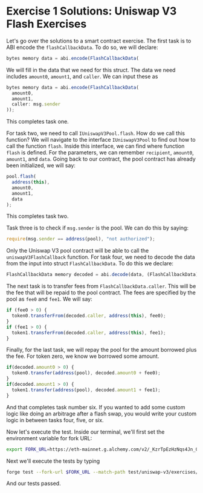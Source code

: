 # Exercise 1 Solutions: Uniswap V3 Flash Exercises
Let's go over the solutions to a smart contract exercise. The first task is to ABI encode the `flashCallbackData`. To do so, we will declare:

```javascript
bytes memory data = abi.encode(FlashCallbackData(
```

We will fill in the data that we need for this struct. The data we need includes `amount0`, `amount1`, and `caller`. We can input these as

```javascript
bytes memory data = abi.encode(FlashCallbackData(
  amount0,
  amount1,
  caller: msg.sender
));
```

This completes task one.

For task two, we need to call `IUniswapV3Pool.flash`. How do we call this function? We will navigate to the interface `IUniswapV3Pool` to find out how to call the function `flash`. Inside this interface, we can find where function `flash` is defined. For the parameters, we can remember `recipient`, `amount0`, `amount1`, and `data`. Going back to our contract, the pool contract has already been initialized, we will say:

```javascript
pool.flash(
  address(this),
  amount0,
  amount1,
  data
);
```

This completes task two.

Task three is to check if `msg.sender` is the pool. We can do this by saying:

```javascript
require(msg.sender == address(pool), "not authorized");
```

Only the Uniswap V3 pool contract will be able to call the `uniswapV3FlashCallback` function. For task four, we need to decode the data from the input into struct `FlashCallbackData`. To do this we declare:

```javascript
FlashCallbackData memory decoded = abi.decode(data, (FlashCallbackData));
```

The next task is to transfer fees from `FlashCallbackData.caller`. This will be the fee that will be repaid to the pool contract. The fees are specified by the pool as `fee0` and `fee1`. We will say:

```javascript
if (fee0 > 0) {
  token0.transferFrom(decoded.caller, address(this), fee0);
}
if (fee1 > 0) {
  token1.transferFrom(decoded.caller, address(this), fee1);
}
```

Finally, for the last task, we will repay the pool for the amount borrowed plus the fee. For token zero, we know we borrowed some amount.

```javascript
if(decoded.amount0 > 0) {
  token0.transfer(address(pool), decoded.amount0 + fee0);
}
if(decoded.amount1 > 0) {
  token1.transfer(address(pool), decoded.amount1 + fee1);
}
```

And that completes task number six. If you wanted to add some custom logic like doing an arbitrage after a flash swap, you would write your custom logic in between tasks four, five, or six.

Now let's execute the test. Inside our terminal, we'll first set the environment variable for fork URL:

```bash
export FORK_URL=https://eth-mainnet.g.alchemy.com/v2/_KzrTpEzHzNqs4Jn_05qMZW4AjsQS0K4
```

Next we'll execute the tests by typing

```bash
forge test --fork-url $FORK_URL --match-path test/uniswap-v3/exercises/UniswapV3Flash.test.sol -vvv
```

And our tests passed.
